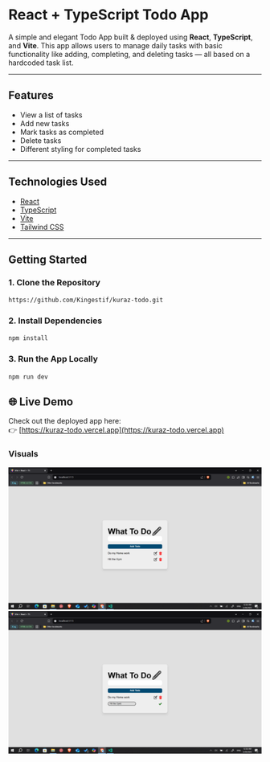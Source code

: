 # React + TypeScript Todo App

A simple and elegant Todo App built & deployed using **React**, **TypeScript**, and **Vite**. This app allows users to manage daily tasks with basic functionality like adding, completing, and deleting tasks — all based on a hardcoded task list.

---

## Features

- View a list of tasks
- Add new tasks
- Mark tasks as completed
- Delete tasks
- Different styling for completed tasks

---

## Technologies Used

- [React](https://reactjs.org/)
- [TypeScript](https://www.typescriptlang.org/)
- [Vite](https://vitejs.dev/)
- [Tailwind CSS](https://tailwindcss.com/) 

---

## Getting Started

### 1. Clone the Repository

```bash
https://github.com/Kingestif/kuraz-todo.git
```

### 2. Install Dependencies

```bash
npm install
```

### 3. Run the App Locally
```bash
npm run dev
```
## 🌐 Live Demo

Check out the deployed app here:  
👉 [https://kuraz-todo.vercel.app](https://kuraz-todo.vercel.app)

### Visuals
![alt text](src/assets/image2.png)
![alt text](src/assets/image1.png)

